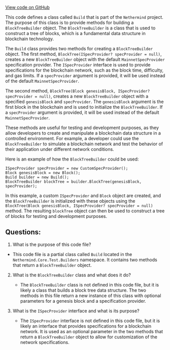 [View code on GitHub](https://github.com/nethermindeth/nethermind/Nethermind.Core.Test/Builders/Build.BlockTree.cs)

This code defines a class called `Build` that is part of the `Nethermind` project. The purpose of this class is to provide methods for building a `BlockTreeBuilder` object. The `BlockTreeBuilder` is a class that is used to construct a tree of blocks, which is a fundamental data structure in blockchain technology. 

The `Build` class provides two methods for creating a `BlockTreeBuilder` object. The first method, `BlockTree(ISpecProvider? specProvider = null)`, creates a new `BlockTreeBuilder` object with the default `MainnetSpecProvider` specification provider. The `ISpecProvider` interface is used to provide specifications for the blockchain network, such as the block time, difficulty, and gas limits. If a `specProvider` argument is provided, it will be used instead of the default `MainnetSpecProvider`.

The second method, `BlockTree(Block genesisBlock, ISpecProvider? specProvider = null)`, creates a new `BlockTreeBuilder` object with a specified `genesisBlock` and `specProvider`. The `genesisBlock` argument is the first block in the blockchain and is used to initialize the `BlockTreeBuilder`. If a `specProvider` argument is provided, it will be used instead of the default `MainnetSpecProvider`.

These methods are useful for testing and development purposes, as they allow developers to create and manipulate a blockchain data structure in a controlled environment. For example, a developer could use the `BlockTreeBuilder` to simulate a blockchain network and test the behavior of their application under different network conditions.

Here is an example of how the `BlockTreeBuilder` could be used:

```
ISpecProvider specProvider = new CustomSpecProvider();
Block genesisBlock = new Block();
Build builder = new Build();
BlockTreeBuilder blockTree = builder.BlockTree(genesisBlock, specProvider);
```

In this example, a custom `ISpecProvider` and `Block` object are created, and the `BlockTreeBuilder` is initialized with these objects using the `BlockTree(Block genesisBlock, ISpecProvider? specProvider = null)` method. The resulting `blockTree` object can then be used to construct a tree of blocks for testing and development purposes.
## Questions: 
 1. What is the purpose of this code file?
   - This code file is a partial class called `Build` located in the `Nethermind.Core.Test.Builders` namespace. It contains two methods that return a `BlockTreeBuilder` object.

2. What is the `BlockTreeBuilder` class and what does it do?
   - The `BlockTreeBuilder` class is not defined in this code file, but it is likely a class that builds a block tree data structure. The two methods in this file return a new instance of this class with optional parameters for a genesis block and a specification provider.

3. What is the `ISpecProvider` interface and what is its purpose?
   - The `ISpecProvider` interface is not defined in this code file, but it is likely an interface that provides specifications for a blockchain network. It is used as an optional parameter in the two methods that return a `BlockTreeBuilder` object to allow for customization of the network specifications.